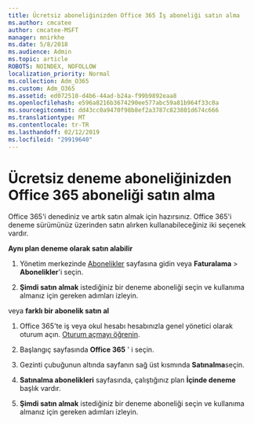 ```yaml
---
title: Ücretsiz aboneliğinizden Office 365 İş aboneliği satın alma
ms.author: cmcatee
author: cmcatee-MSFT
manager: mnirkhe
ms.date: 5/8/2018
ms.audience: Admin
ms.topic: article
ROBOTS: NOINDEX, NOFOLLOW
localization_priority: Normal
ms.collection: Adm_O365
ms.custom: Adm_O365
ms.assetid: ed072510-d4b6-44ad-b24a-f99b9892eaa8
ms.openlocfilehash: e596a8216b3674290ee577abc59a81b964f33c0a
ms.sourcegitcommit: dd43cc0a9470f98b8ef2a3787c823801d674c666
ms.translationtype: MT
ms.contentlocale: tr-TR
ms.lasthandoff: 02/12/2019
ms.locfileid: "29919640"
---
```

# <a name="buy-a-subscription-to-office-365-from-your-free-trial"></a>Ücretsiz deneme aboneliğinizden Office 365 aboneliği satın alma

Office 365'i denediniz ve artık satın almak için hazırsınız. Office 365'i deneme sürümünüz üzerinden satın alırken kullanabileceğiniz iki seçenek vardır.
  
 **Aynı plan deneme olarak satın alabilir**
  
1. Yönetim merkezinde [Abonelikler](https://go.microsoft.com/fwlink/p/?linkid=842054) sayfasına gidin veya **Faturalama** \> **Abonelikler**'i seçin.
    
2. **Şimdi satın almak** istediğiniz bir deneme aboneliği seçin ve kullanıma almanız için gereken adımları izleyin. 
    
veya **farklı bir abonelik satın al**
  
1. Office 365'te iş veya okul hesabı hesabınızla genel yönetici olarak oturum açın. [Oturum açmayı öğrenin](https://support.office.com/article/e9eb7d51-5430-4929-91ab-6157c5a050b4).
    
2. Başlangıç sayfasında **Office 365** ' i seçin. 
    
3. Gezinti çubuğunun altında sayfanın sağ üst kısmında **Satınalma**seçin.
    
4. **Satınalma abonelikleri** sayfasında, çalıştığınız plan **İçinde deneme** başlık vardır. 
    
5. **Şimdi satın almak** istediğiniz bir deneme aboneliği seçin ve kullanıma almanız için gereken adımları izleyin. 
    


